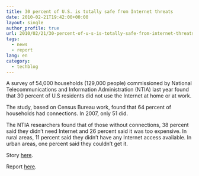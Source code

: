 ```yaml
---
title: 30 percent of U.S. is totally safe from Internet threats
date: 2010-02-21T19:42:00+00:00
layout: single
author_profile: true
url: 2010/02/21/30-percent-of-u-s-is-totally-safe-from-internet-threats/
tags:
  - news
  - report
lang: en
category: 
  - techblog
---
```

A survey of 54,000 households (129,000 people) commissioned by National Telecommunications and Information Administration (NTIA) last year found that 30 percent of U.S residents did not use the Internet at home or at work.

The study, based on Census Bureau work, found that 64 percent of households had connections. In 2007, only 51 did.

The NTIA researchers found that of those without connections, 38 percent said they didn’t need Internet and 26 percent said it was too expensive. In rural areas, 11 percent said they didn’t have any Internet access available. In urban areas, one percent said they couldn’t get it.

Story [here](http://www.broadcastingcable.com/article/449308-NTIA_Almost_a_Third_of_U_S_Does_Not_Use_Internet.php).

Report [here](http://www.broadcastingcable.com/common/jumplink.php?target=http%3A%2F%2Fwww.ntia.doc.gov%2Freports%2F2010%2FNTIA_internet_use_report_Feb2010.pdf).
